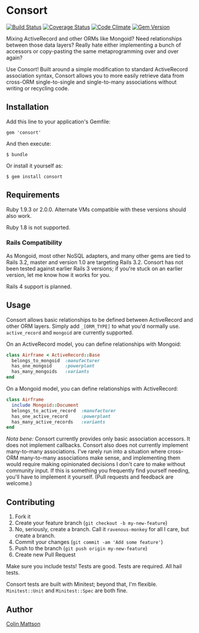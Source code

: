 # Consort

[![Build Status](https://travis-ci.org/cmattson/consort.png?branch=master)](https://travis-ci.org/cmattson/consort)
[![Coverage Status](https://coveralls.io/repos/cmattson/consort/badge.png)](https://coveralls.io/r/cmattson/consort)
[![Code Climate](https://codeclimate.com/github/cmattson/consort.png)](https://codeclimate.com/github/cmattson/consort)
[![Gem Version](https://badge.fury.io/rb/consort.png)](http://badge.fury.io/rb/consort)

Mixing ActiveRecord and other ORMs like Mongoid? Need relationships between those data layers? Really hate either implementing a bunch of accessors or copy-pasting the same metaprogramming over and over again?

Use Consort! Built around a simple modification to standard ActiveRecord association syntax, Consort allows you to more easily retrieve data from cross-ORM single-to-single and single-to-many associations without writing or recycling code.

## Installation

Add this line to your application's Gemfile:

    gem 'consort'

And then execute:

    $ bundle

Or install it yourself as:

    $ gem install consort

## Requirements

Ruby 1.9.3 or 2.0.0. Alternate VMs compatible with these versions should also work.

Ruby 1.8 is not supported.

### Rails Compatibility

As Mongoid, most other NoSQL adapters, and many other gems are tied to Rails 3.2, master and version 1.0 are targeting Rails 3.2. Consort has not been tested against earlier Rails 3 versions; if you're stuck on an earlier version, let me know how it works for you.

Rails 4 support is planned.

## Usage

Consort allows basic relationships to be defined between ActiveRecord and other ORM layers. Simply add `_[ORM_TYPE]` to what you'd normally use. `active_record` and `mongoid` are currently supported.

On an ActiveRecord model, you can define relationships with Mongoid:
```ruby
class Airframe < ActiveRecord::Base
  belongs_to_mongoid  :manufacturer
  has_one_mongoid     :powerplant
  has_many_mongoids   :variants
end
```

On a Mongoid model, you can define relationships with ActiveRecord:
```ruby
class Airframe
  include Mongoid::Document
  belongs_to_active_record  :manufacturer
  has_one_active_record     :powerplant
  has_many_active_records   :variants
end
```

*Nota bene:* Consort currently provides only basic association accessors.  It does not implement callbacks. Consort also does not currently implement many-to-many associations. I've rarely run into a situation where cross-ORM many-to-many associations make sense, and implementing them would require making opinionated decisions I don't care to make without community input. If this is something you frequently find yourself needing, you'll have to implement it yourself. (Pull requests and feedback are welcome.)

## Contributing

1. Fork it
2. Create your feature branch (`git checkout -b my-new-feature`)
3. No, seriously, create a branch. Call it `ravenous-monkey` for all I care, but create a branch.
4. Commit your changes (`git commit -am 'Add some feature'`)
5. Push to the branch (`git push origin my-new-feature`)
6. Create new Pull Request

Make sure you include tests! Tests are good. Tests are required. All hail tests. 

Consort tests are built with Minitest; beyond that, I'm flexible. `Minitest::Unit` and `Minitest::Spec` are both fine.


## Author

[Colin Mattson](https://github.com/cmattson)